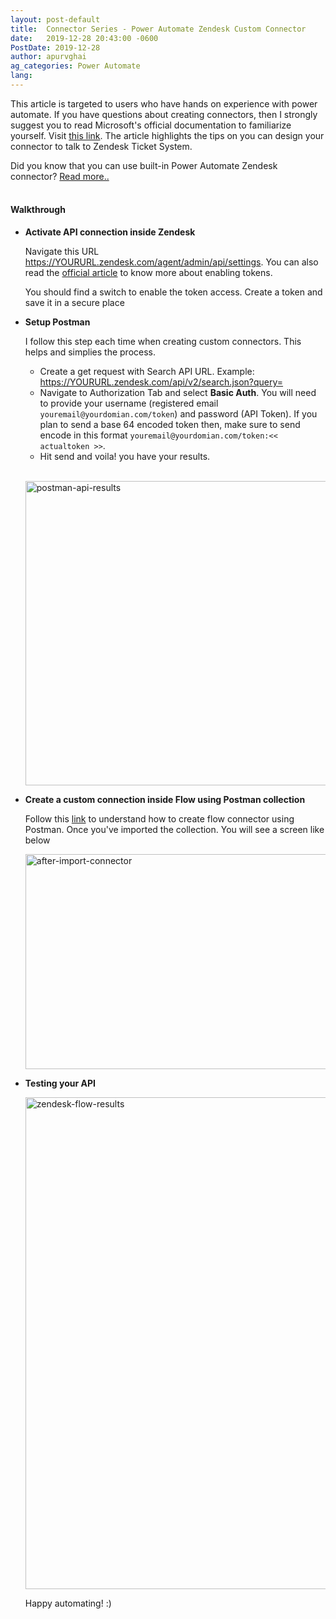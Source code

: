 ```yaml
---
layout: post-default
title:  Connector Series - Power Automate Zendesk Custom Connector
date:   2019-12-28 20:43:00 -0600
PostDate: 2019-12-28
author: apurvghai
ag_categories: Power Automate
lang: 
---
```


 This article is targeted to users who have hands on experience with power automate. If you have questions about creating connectors, then I strongly suggest you to read Microsoft's official documentation to familiarize yourself. Visit [this link](https://docs.microsoft.com/en-us/connectors/custom-connectors/define-blank). The article highlights the tips on you can design your connector to talk to Zendesk Ticket System.

 <div class="tip">Did you know that you can use built-in Power Automate Zendesk connector? <a href="https://docs.microsoft.com/en-us/connectors/zendesk/" target="_blank">Read more..</a></div><br/>

#### Walkthrough

 - **Activate API connection inside Zendesk**

    Navigate this URL https://YOURURL.zendesk.com/agent/admin/api/settings. You can also read the [official article](https://support.zendesk.com/hc/en-us/articles/115002555167-Using-the-API-dashboard#enabling_password_or_token_access) to know more about enabling tokens. <br />

   <div class="tip">You should find a switch to enable the token access. Create a token and save it in a secure place</div>

- **Setup Postman**

   I follow this step each time when creating custom connectors. This helps and simplies the process.

   * Create a get request with Search API URL. Example: https://YOURURL.zendesk.com/api/v2/search.json?query=<YourSearchQuery>
   * Navigate to Authorization Tab and select **Basic Auth**. You will need to provide your username (registered email `youremail@yourdomian.com/token`) and password (API Token). If you plan to send a base 64 encoded token then, make sure to send encode in this format `youremail@yourdomian.com/token:<< actualtoken >>`.
   * Hit send and voila! you have your results.
    
   <br /><a data-flickr-embed="true" href="https://www.flickr.com/photos/186248049@N06/49290914528/in/album-72157712408017096/" title="postman-api-results"><img src="https://live.staticflickr.com/65535/49290914528_08a74d762c_c.jpg" width="800" height="487" alt="postman-api-results"></a><script async src="//embedr.flickr.com/assets/client-code.js" charset="utf-8"></script>

- **Create a custom connection inside Flow using Postman collection**

  Follow this [link](https://docs.microsoft.com/en-us/connectors/custom-connectors/define-postman-collection) to understand how to create flow connector using Postman. Once you've imported the collection. You will see a screen like below
  
  <a data-flickr-embed="true" href="https://www.flickr.com/photos/186248049@N06/49291403746/in/dateposted-public/" title="after-import-connector"><img src="https://live.staticflickr.com/65535/49291403746_8f2535af27_c.jpg" width="800" height="344" alt="after-import-connector"></a><script async src="//embedr.flickr.com/assets/client-code.js" charset="utf-8"></script>

- **Testing your API**

  <a data-flickr-embed="true" href="https://www.flickr.com/photos/186248049@N06/49291403756/in/album-72157712408017096/" title="zendesk-flow-results"><img src="https://live.staticflickr.com/65535/49291403756_4b396a14ca_c.jpg" width="747" height="787" alt="zendesk-flow-results"></a><script async src="//embedr.flickr.com/assets/client-code.js" charset="utf-8"></script>


  Happy automating! :)
